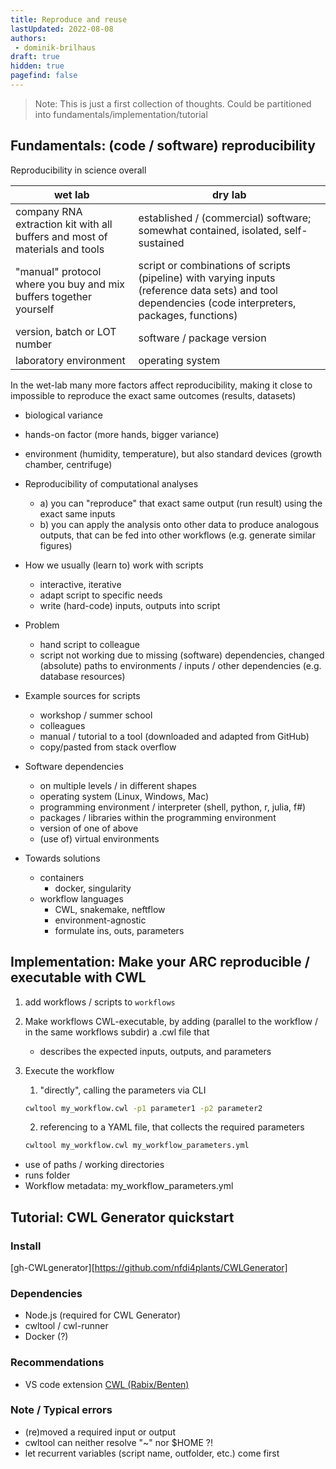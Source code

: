 ```yaml
---
title: Reproduce and reuse
lastUpdated: 2022-08-08
authors:
 - dominik-brilhaus
draft: true
hidden: true
pagefind: false
---
```


> Note: This is just a first collection of thoughts.
> Could be partitioned into fundamentals/implementation/tutorial

## Fundamentals: (code / software) reproducibility


Reproducibility in science overall

wet lab | dry lab
--- | ---
company RNA extraction kit with all buffers and most of materials and tools| established / (commercial) software; somewhat contained, isolated, self-sustained
"manual" protocol where you buy and mix buffers together yourself | script or combinations of scripts (pipeline) with varying inputs (reference data sets) and tool dependencies (code interpreters, packages, functions)
version, batch or LOT number | software / package version
laboratory environment | operating system 


In the wet-lab many more factors affect reproducibility, making it close to impossible to reproduce the exact same outcomes (results, datasets)
- biological variance
- hands-on factor (more hands, bigger variance)
- environment (humidity, temperature), but also standard devices (growth chamber, centrifuge)



- Reproducibility of computational analyses
  - a) you can "reproduce" that exact same output (run result) using the exact same inputs
  - b) you can apply the analysis onto other data to produce analogous outputs, that can be fed into other workflows (e.g. generate similar figures)

- How we usually (learn to) work with scripts
  - interactive, iterative
  - adapt script to specific needs
  - write (hard-code) inputs, outputs into script

- Problem
  - hand script to colleague
  - script not working due to missing (software) dependencies, changed (absolute) paths to environments / inputs / other dependencies (e.g. database resources)

- Example sources for scripts
  - workshop / summer school
  - colleagues
  - manual / tutorial to a tool (downloaded and adapted from GitHub)
  - copy/pasted from stack overflow

- Software dependencies
  - on multiple levels / in different shapes
  - operating system (Linux, Windows, Mac)
  - programming environment / interpreter (shell, python, r, julia, f#)
  - packages / libraries within the programming environment
  - version of one of above
  - (use of) virtual environments

- Towards solutions
  - containers
    - docker, singularity
  - workflow languages
    - CWL, snakemake, neftflow
    - environment-agnostic
    - formulate ins, outs, parameters




## Implementation: Make your ARC reproducible / executable with CWL

1. add workflows / scripts to `workflows`
2. Make workflows CWL-executable, by adding (parallel to the workflow / in the same workflows subdir) a .cwl file that
   - describes the expected inputs, outputs, and parameters
3. Execute the workflow
   1. "directly", calling the parameters via CLI
    
    ```bash
    cwltool my_workflow.cwl -p1 parameter1 -p2 parameter2
    ```

   2. referencing to a YAML file, that collects the required parameters
    ```bash
    cwltool my_workflow.cwl my_workflow_parameters.yml
    ```

- use of paths / working directories
- runs folder
- Workflow metadata: my_workflow_parameters.yml

## Tutorial: CWL Generator quickstart

### Install

[gh-CWLgenerator][https://github.com/nfdi4plants/CWLGenerator]

### Dependencies

- Node.js (required for CWL Generator)
- cwltool / cwl-runner
- Docker (?)

### Recommendations

- VS code extension [CWL (Rabix/Benten)](https://marketplace.visualstudio.com/items?itemName=sbg-rabix.benten-cwl)


### Note / Typical errors

- (re)moved a required input or output
- cwltool can neither resolve "~" nor $HOME ?!
- let recurrent variables (script name, outfolder, etc.) come first
